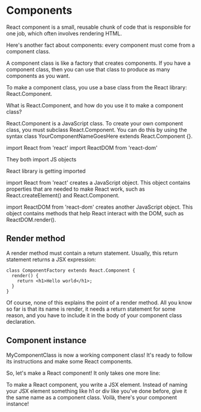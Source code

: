 # Components
 React component is a small, reusable chunk of code that is responsible for one job, which often involves rendering HTML.

Here's another fact about components: every component must come from a component class.

A component class is like a factory that creates components. If you have a component class, then you can use that class to produce as many components as you want.

To make a component class, you use a base class from the React library: React.Component.

What is React.Component, and how do you use it to make a component class?

React.Component is a JavaScript class. To create your own component class, you must subclass React.Component. You can do this by using the syntax class YourComponentNameGoesHere extends React.Component {}.

import React from 'react'
import ReactDOM from 'react-dom'

They both import JS objects

React library is getting imported

import React from 'react' creates a JavaScript object. This object contains properties that are needed to make React work, such as React.createElement() and React.Component.

import ReactDOM from 'react-dom' creates another JavaScript object. This object contains methods that help React interact with the DOM, such as ReactDOM.render().

## Render method
A render method must contain a return statement. Usually, this return statement returns a JSX expression:
```
class ComponentFactory extends React.Component {
  render() {
    return <h1>Hello world</h1>;
  }
}
```

Of course, none of this explains the point of a render method. All you know so far is that its name is render, it needs a return statement for some reason, and you have to include it in the body of your component class declaration.

## Component instance

MyComponentClass is now a working component class! It's ready to follow its instructions and make some React components.

So, let's make a React component! It only takes one more line:

<MyComponentClass />
To make a React component, you write a JSX element. Instead of naming your JSX element something like h1 or div like you've done before, give it the same name as a component class. Voilà, there's your component instance!
